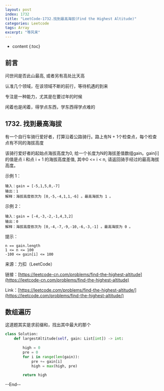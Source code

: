 ```yaml
---
layout: post
index: 1732
title: "LeetCode-1732.找到最高海拔(Find the Highest Altitude)"
categories: Leetcode
tags: Array
excerpt: "等风来"
---
```


* content
{:toc}

## 前言

问世间是否此山最高, 或者另有高处比天高

认准几个领域，在该领域不断的前行，等待机遇的到来

专注是一种能力，尤其是在要过年的时候

闲着也是闲着，得学点东西，学东西得学点难的

## 1732. 找到最高海拔

有一个自行车骑行爱好者，打算沿着公路骑行。路上有N + 1个检查点，每个检查点有不同的海拔高度

该骑行爱好者的起始点海拔高度为0, 给一个长度为N的海拔差值数组gain。gain[i]的值是点 i 和点 i + 1 的海拔高度差值, 其中0 <= i < n, 请返回骑手经过的最高海拔高度。

示例 1：

```
输入：gain = [-5,1,5,0,-7]
输出：1
解释：海拔高度依次为 [0,-5,-4,1,1,-6] 。最高海拔为 1 。
```

示例 2：

```
输入：gain = [-4,-3,-2,-1,4,3,2]
输出：0
解释：海拔高度依次为 [0,-4,-7,-9,-10,-6,-3,-1] 。最高海拔为 0 。
```

提示：

```
n == gain.length
1 <= n <= 100
-100 <= gain[i] <= 100
```

来源：力扣（LeetCode）

链接：[https://leetcode-cn.com/problems/find-the-highest-altitude](https://leetcode-cn.com/problems/find-the-highest-altitude)

Link：[https://leetcode.com/problems/find-the-highest-altitude/](https://leetcode.com/problems/find-the-highest-altitude/)


## 数组遍历

这道题其实是求前缀和，找出其中最大的那个

```python
class Solution:
    def largestAltitude(self, gain: List[int]) -> int:
        
        high = 0
        pre = 0
        for i in range(len(gain)):
            pre += gain[i]
            high = max(high, pre)
            
        return high
```

--End--


